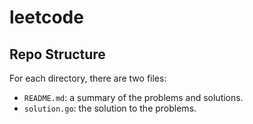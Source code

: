 # leetcode

## Repo Structure

For each directory, there are two files:

- `README.md`: a summary of the problems and solutions.
- `solution.go`: the solution to the problems.
